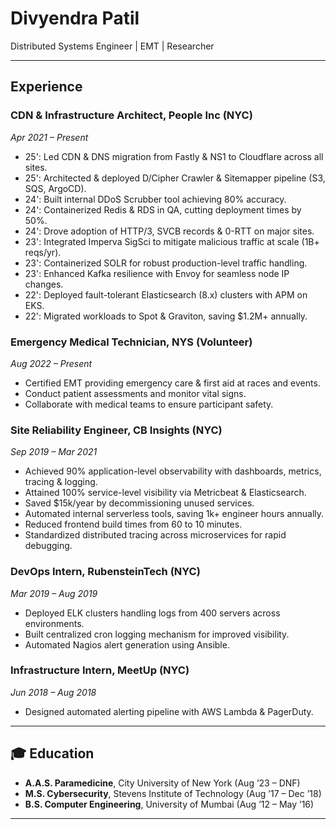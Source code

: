 # Divyendra Patil

Distributed Systems Engineer | EMT | Researcher

---

##  Experience

### **CDN & Infrastructure Architect**, People Inc (NYC)
_Apr 2021 – Present_
- 25': Led CDN & DNS migration from Fastly & NS1 to Cloudflare across all sites.
- 25': Architected & deployed D/Cipher Crawler & Sitemapper pipeline (S3, SQS, ArgoCD).
- 24': Built internal DDoS Scrubber tool achieving 80% accuracy.
- 24': Containerized Redis & RDS in QA, cutting deployment times by 50%.
- 24': Drove adoption of HTTP/3, SVCB records & 0-RTT on major sites.
- 23': Integrated Imperva SigSci to mitigate malicious traffic at scale (1B+ reqs/yr).
- 23': Containerized SOLR for robust production-level traffic handling.
- 23': Enhanced Kafka resilience with Envoy for seamless node IP changes.
- 22': Deployed fault-tolerant Elasticsearch (8.x) clusters with APM on EKS.
- 22': Migrated workloads to Spot & Graviton, saving $1.2M+ annually.

### **Emergency Medical Technician**, NYS (Volunteer)
_Aug 2022 – Present_
- Certified EMT providing emergency care & first aid at races and events.
- Conduct patient assessments and monitor vital signs.
- Collaborate with medical teams to ensure participant safety.

### **Site Reliability Engineer**, CB Insights (NYC)
_Sep 2019 – Mar 2021_
- Achieved 90% application-level observability with dashboards, metrics, tracing & logging.
- Attained 100% service-level visibility via Metricbeat & Elasticsearch.
- Saved $15k/year by decommissioning unused services.
- Automated internal serverless tools, saving 1k+ engineer hours annually.
- Reduced frontend build times from 60 to 10 minutes.
- Standardized distributed tracing across microservices for rapid debugging.

### **DevOps Intern**, RubensteinTech (NYC)
_Mar 2019 – Aug 2019_
- Deployed ELK clusters handling logs from 400 servers across environments.
- Built centralized cron logging mechanism for improved visibility.
- Automated Nagios alert generation using Ansible.

### **Infrastructure Intern**, MeetUp (NYC)
_Jun 2018 – Aug 2018_
- Designed automated alerting pipeline with AWS Lambda & PagerDuty.

---

## 🎓 Education

- **A.A.S. Paramedicine**, City University of New York (Aug ’23 – DNF)
- **M.S. Cybersecurity**, Stevens Institute of Technology (Aug ’17 – Dec ’18)
- **B.S. Computer Engineering**, University of Mumbai (Aug ’12 – May ’16)

---
